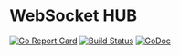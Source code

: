 # WebSocket HUB 

[![Go Report Card](https://goreportcard.com/badge/github.com/colindev/wshub)](https://goreportcard.com/report/github.com/colindev/wshub)
[![Build Status](https://travis-ci.org/colindev/wshub.svg?branch=master)](https://travis-ci.org/colindev/wshub)
[![GoDoc](https://godoc.org/github.com/colindev/wshub?status.svg)](https://godoc.org/github.com/colindev/wshub)

